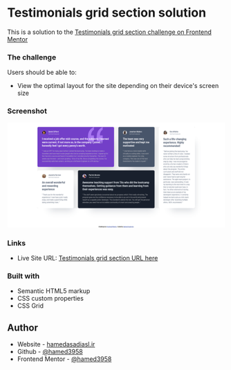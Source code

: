 # Testimonials grid section solution
This is a solution to the [Testimonials grid section challenge on Frontend Mentor](https://www.frontendmentor.io/challenges/testimonials-grid-section-Nnw6J7Un7)

### The challenge
Users should be able to:
- View the optimal layout for the site depending on their device's screen size

### Screenshot
![](images/Testimonials-grid.png)

### Links
- Live Site URL: [Testimonials grid section URL here](https://hamed3958.github.io/Testimonials-grid-section/)

### Built with
- Semantic HTML5 markup
- CSS custom properties
- CSS Grid



## Author
- Website - [hamedasadiasl.ir](http://hamedasadiasl.ir/)
- Github - [@hamed3958](https://github.com/hamed3958)
- Frontend Mentor - [@hamed3958](https://www.frontendmentor.io/profile/hamed3958)